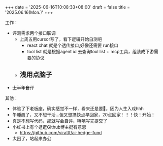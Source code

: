 +++
date = '2025-06-16T10:08:33+08:00'
draft = false
title = '2025.06.16(Mon.)'
+++

<!--more-->
工作：
- 评测需求两个接口联调
  - 上周五用cursor写了，看下逻辑开始自测吧
    - react chat 就是个透传接口,好像还需要 run接口
    - tool list 就是根据agent id 去查询tool list + mcp工具，组装成下游需要的协议
  - 浅用点脑子
    - 
-  ~~上半年自评~~

其他：
- 体验了下老板座，确实感觉不一样，看来还是要💐，因为人生入戏hhh
- 午睡醒了，又不想干活...但又想搞快点早回家，20点回家！！！快！开始！
- 真是不想写代码，那就写会自评，嘻嘻写完提交了
- 小红书上有个逛逛Github博主挺有意思
  - https://github.com/virattt/ai-hedge-fund
- 太困了，站起来办公